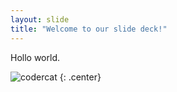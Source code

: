```yaml
---
layout: slide
title: "Welcome to our slide deck!"
---
```


Hollo world.

![codercat](https://octodex.github.com/images/codercat.jpg)
{: .center}

